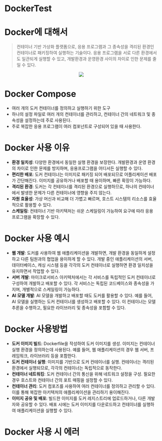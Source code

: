 # DockerTest

# Docker에 대해서

> 컨테이너 기반 가상화 플랫폼으로, 응용 프로그램과 그 종속성을 격리된 환경인 컨테이너로 패키징하여 실행하는 기술이다.
> 응용 프로그램을 서로 다른 환경에서도 일관되게 실행할 수 있고,
> 개발환경과 운영환경 사이의 차이로 인한 문제를 줄일 수 있다.


<div align="center">
  <img src ="https://github.com/user-attachments/assets/e6efb037-0d08-403f-aca8-2ad0bff8bd7c">
</div>


# Docker Compose

- 여러 개의 도커 컨테이너를 정의하고 실행하기 위한 도구
- 하나의 설정 파일로 여러 개의 컨테이너를 관리하고, 컨테이너 간의 네트워크 및 종속성을 설정하는데 주로 사용된다.
- 주로 복잡한 응용 프로그램이 여러 컴포넌트로 구성되어 있을 때 사용한다.



# Docker 사용 이유

-  **환경 일치성**: 다양한 환경에서 동일한 실행 환경을 보장한다. 개발환경과 운영 환경의 차이로 인한 문제를 방지하며, 응용프로그램을 어디서든 실행할 수 있다.
-  **편리한 배포**: 도커 컨테이너는 이미지로 패키징 되어 배포되므로 어플리케이션 배포가 간단해진다. 이미지를 공유하거나 배포할 때 용이하며, 빠른 확장이 가능하다.
-  **격리된 환경**: 도커는 각 컨테이너를 격리된 환경으로 실행하므로, 하나의 컨테이너에서 발생한 문제가 다른 컨테이너에 영향을 주지 않는다.
-  **자원 효율성**: 가상 머신과 비교해 더 가볍고 빠르며, 호스트 시스템의 리소스를 효율적으로 활용할 수 있다.
-  **스케일링**: 컨테이너 기반 아키텍처는 쉬운 스케일링이 가능하여 요구에 따라 응용 프로그램을 확장할 수 있다.


  # Docker 사용 예시
  - **웹 개발**: 도커를 사용하여 웹 애플리케이션을 개발하면, 개발 환경을 동일하게 설정하고 다른 팀원과의 협업을 용이하게 할 수 있다. 개발 중인 애플리케이션의 서버, 데이터베이스, 캐싱 시스템 등을 각각의 도커 컨테이너로 실행하면 환경 일치성을 유지하면서 작업할 수 있다.
  - **서버 개발**: 마이크로서비스 아키텍처에서는 각 서비스를 독립적인 도커 컨테이너로 구성하여 개발하고 배포할 수 있다. 각 서비스는 독립된 코드베이스와 종속성을 가지며, 개별적으로 스케일링이 가능하다.
  - **AI 모델 개발**: AI 모델을 개발하고 배포할 때도 도커를 활용할 수 있다. 예를 들어, AI 모델을 실행하는 도커 컨테이너를 생성하고 배포할 수 있다. 이 컨테이너는 모델 추론을 수행하고, 필요한 라이브러리 및 종속성을 포함할 수 있다.


# Docker 사용방법
- **도커 이미지 빌드**: Dockerfile을 작성하여 도커 이미지를 생성. 이미지는 컨테이너 실행 환경을 정의하는데 사용된다. 예를 들어, 웹 애플리케이션의 경우 웹 서버, 프레임워크, 라이브러리 등을 포함한다.
- **도커 컨테이너 실행**: 이미지를 기반으로 도커 컨테이너를 실행. 컨테이너는 격리된 환경에서 실행되므로, 각각의 컨테이너는 독립적으로 동작한다.
- **컨테이너 네트워킹**: 도커 컨테이너 간의 통신을 위해 네트워크 설정을 구성. 필요한 경우 호스트와 컨테이너 간의 포트 매핑을 설정할 수 있다.
- **컨테이너 관리**: 도커 컴포즈를 사용하여 여러 컨테이너를 정의하고 관리할 수 있다. 이를 통해 복잡한 아키텍처의 애플리케이션을 관리하기 용이해진다.
- **이미지 공유 및 배포**: 빌드한 이미지를 도커 레지스트리에 업로드하거나, 다른 개발자와 공유할 수 있다. 배포 시에는 도커 이미지를 다운로드하고 컨테이너를 실행하여 애플리케이션을 실행할 수 있다.


# Docker 사용 시 에러

